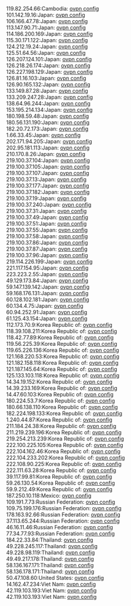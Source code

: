 119.82.254.66:Cambodia: [ovpn config](vpn/119_82_254_66.ovpn)  
101.142.19.16:Japan: [ovpn config](vpn/101_142_19_16.ovpn)  
106.166.47.78:Japan: [ovpn config](vpn/106_166_47_78.ovpn)  
113.147.90.71:Japan: [ovpn config](vpn/113_147_90_71.ovpn)  
114.186.200.169:Japan: [ovpn config](vpn/114_186_200_169.ovpn)  
115.30.171.122:Japan: [ovpn config](vpn/115_30_171_122.ovpn)  
124.212.19.24:Japan: [ovpn config](vpn/124_212_19_24.ovpn)  
125.51.64.56:Japan: [ovpn config](vpn/125_51_64_56.ovpn)  
126.207.124.101:Japan: [ovpn config](vpn/126_207_124_101.ovpn)  
126.218.26.174:Japan: [ovpn config](vpn/126_218_26_174.ovpn)  
126.227.198.129:Japan: [ovpn config](vpn/126_227_198_129.ovpn)  
126.81.16.103:Japan: [ovpn config](vpn/126_81_16_103.ovpn)  
126.90.165.132:Japan: [ovpn config](vpn/126_90_165_132.ovpn)  
133.149.87.28:Japan: [ovpn config](vpn/133_149_87_28.ovpn)  
133.209.247.28:Japan: [ovpn config](vpn/133_209_247_28.ovpn)  
138.64.96.244:Japan: [ovpn config](vpn/138_64_96_244.ovpn)  
153.195.214.134:Japan: [ovpn config](vpn/153_195_214_134.ovpn)  
180.198.59.48:Japan: [ovpn config](vpn/180_198_59_48.ovpn)  
180.56.131.190:Japan: [ovpn config](vpn/180_56_131_190.ovpn)  
182.20.72.173:Japan: [ovpn config](vpn/182_20_72_173.ovpn)  
1.66.33.45:Japan: [ovpn config](vpn/1_66_33_45.ovpn)  
202.171.94.205:Japan: [ovpn config](vpn/202_171_94_205.ovpn)  
202.95.181.113:Japan: [ovpn config](vpn/202_95_181_113.ovpn)  
210.170.8.26:Japan: [ovpn config](vpn/210_170_8_26.ovpn)  
219.100.37.104:Japan: [ovpn config](vpn/219_100_37_104.ovpn)  
219.100.37.105:Japan: [ovpn config](vpn/219_100_37_105.ovpn)  
219.100.37.107:Japan: [ovpn config](vpn/219_100_37_107.ovpn)  
219.100.37.13:Japan: [ovpn config](vpn/219_100_37_13.ovpn)  
219.100.37.177:Japan: [ovpn config](vpn/219_100_37_177.ovpn)  
219.100.37.182:Japan: [ovpn config](vpn/219_100_37_182.ovpn)  
219.100.37.19:Japan: [ovpn config](vpn/219_100_37_19.ovpn)  
219.100.37.240:Japan: [ovpn config](vpn/219_100_37_240.ovpn)  
219.100.37.31:Japan: [ovpn config](vpn/219_100_37_31.ovpn)  
219.100.37.49:Japan: [ovpn config](vpn/219_100_37_49.ovpn)  
219.100.37.51:Japan: [ovpn config](vpn/219_100_37_51.ovpn)  
219.100.37.55:Japan: [ovpn config](vpn/219_100_37_55.ovpn)  
219.100.37.58:Japan: [ovpn config](vpn/219_100_37_58.ovpn)  
219.100.37.86:Japan: [ovpn config](vpn/219_100_37_86.ovpn)  
219.100.37.87:Japan: [ovpn config](vpn/219_100_37_87.ovpn)  
219.100.37.96:Japan: [ovpn config](vpn/219_100_37_96.ovpn)  
219.114.226.199:Japan: [ovpn config](vpn/219_114_226_199.ovpn)  
221.117.154.95:Japan: [ovpn config](vpn/221_117_154_95.ovpn)  
223.223.2.55:Japan: [ovpn config](vpn/223_223_2_55.ovpn)  
49.129.173.84:Japan: [ovpn config](vpn/49_129_173_84.ovpn)  
59.147.139.142:Japan: [ovpn config](vpn/59_147_139_142.ovpn)  
59.168.176.131:Japan: [ovpn config](vpn/59_168_176_131.ovpn)  
60.128.102.181:Japan: [ovpn config](vpn/60_128_102_181.ovpn)  
60.134.4.75:Japan: [ovpn config](vpn/60_134_4_75.ovpn)  
60.94.252.91:Japan: [ovpn config](vpn/60_94_252_91.ovpn)  
61.125.43.154:Japan: [ovpn config](vpn/61_125_43_154.ovpn)  
112.173.70.9:Korea Republic of: [ovpn config](vpn/112_173_70_9.ovpn)  
118.39.108.211:Korea Republic of: [ovpn config](vpn/118_39_108_211.ovpn)  
118.42.77.89:Korea Republic of: [ovpn config](vpn/118_42_77_89.ovpn)  
119.56.225.39:Korea Republic of: [ovpn config](vpn/119_56_225_39.ovpn)  
119.65.226.136:Korea Republic of: [ovpn config](vpn/119_65_226_136.ovpn)  
121.168.220.53:Korea Republic of: [ovpn config](vpn/121_168_220_53.ovpn)  
121.182.158.118:Korea Republic of: [ovpn config](vpn/121_182_158_118.ovpn)  
121.187.145.64:Korea Republic of: [ovpn config](vpn/121_187_145_64.ovpn)  
125.133.103.118:Korea Republic of: [ovpn config](vpn/125_133_103_118.ovpn)  
14.34.19.152:Korea Republic of: [ovpn config](vpn/14_34_19_152.ovpn)  
14.39.233.169:Korea Republic of: [ovpn config](vpn/14_39_233_169.ovpn)  
14.47.60.103:Korea Republic of: [ovpn config](vpn/14_47_60_103.ovpn)  
180.224.53.7:Korea Republic of: [ovpn config](vpn/180_224_53_7.ovpn)  
180.66.138.110:Korea Republic of: [ovpn config](vpn/180_66_138_110.ovpn)  
182.224.198.133:Korea Republic of: [ovpn config](vpn/182_224_198_133.ovpn)  
1.240.44.87:Korea Republic of: [ovpn config](vpn/1_240_44_87.ovpn)  
211.184.24.38:Korea Republic of: [ovpn config](vpn/211_184_24_38.ovpn)  
211.219.239.196:Korea Republic of: [ovpn config](vpn/211_219_239_196.ovpn)  
219.254.213.239:Korea Republic of: [ovpn config](vpn/219_254_213_239.ovpn)  
222.100.225.105:Korea Republic of: [ovpn config](vpn/222_100_225_105.ovpn)  
222.104.162.46:Korea Republic of: [ovpn config](vpn/222_104_162_46.ovpn)  
222.104.233.202:Korea Republic of: [ovpn config](vpn/222_104_233_202.ovpn)  
222.108.90.225:Korea Republic of: [ovpn config](vpn/222_108_90_225.ovpn)  
222.111.63.28:Korea Republic of: [ovpn config](vpn/222_111_63_28.ovpn)  
39.117.99.81:Korea Republic of: [ovpn config](vpn/39_117_99_81.ovpn)  
59.26.130.54:Korea Republic of: [ovpn config](vpn/59_26_130_54.ovpn)  
59.9.212.49:Korea Republic of: [ovpn config](vpn/59_9_212_49.ovpn)  
187.250.10.118:Mexico: [ovpn config](vpn/187_250_10_118.ovpn)  
109.191.7.73:Russian Federation: [ovpn config](vpn/109_191_7_73.ovpn)  
109.75.199.176:Russian Federation: [ovpn config](vpn/109_75_199_176.ovpn)  
178.163.92.66:Russian Federation: [ovpn config](vpn/178_163_92_66.ovpn)  
37.113.65.244:Russian Federation: [ovpn config](vpn/37_113_65_244.ovpn)  
46.16.11.46:Russian Federation: [ovpn config](vpn/46_16_11_46.ovpn)  
77.34.77.93:Russian Federation: [ovpn config](vpn/77_34_77_93.ovpn)  
184.22.33.84:Thailand: [ovpn config](vpn/184_22_33_84.ovpn)  
49.228.245.117:Thailand: [ovpn config](vpn/49_228_245_117.ovpn)  
49.228.98.119:Thailand: [ovpn config](vpn/49_228_98_119.ovpn)  
49.49.217.178:Thailand: [ovpn config](vpn/49_49_217_178.ovpn)  
58.136.167.171:Thailand: [ovpn config](vpn/58_136_167_171.ovpn)  
58.136.178.171:Thailand: [ovpn config](vpn/58_136_178_171.ovpn)  
50.47.108.60:United States: [ovpn config](vpn/50_47_108_60.ovpn)  
14.162.47.234:Viet Nam: [ovpn config](vpn/14_162_47_234.ovpn)  
42.119.103.193:Viet Nam: [ovpn config](vpn/42_119_103_193.ovpn)  
42.119.103.193:Viet Nam: [ovpn config](vpn/42_119_103_193.ovpn)  
